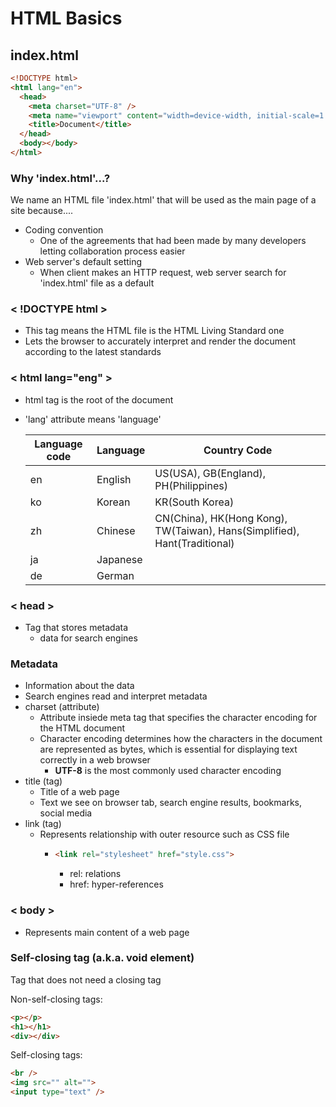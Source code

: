 # HTML Basics

## index.html

```HTML
<!DOCTYPE html>
<html lang="en">
  <head>
    <meta charset="UTF-8" />
    <meta name="viewport" content="width=device-width, initial-scale=1.0" />
    <title>Document</title>
  </head>
  <body></body>
</html>
```

### Why 'index.html'...?

We name an HTML file 'index.html' that will be used as the main page of a site because....

- Coding convention
  - One of the agreements that had been made by many developers letting collaboration process easier
- Web server's default setting
  - When client makes an HTTP request, web server search for 'index.html' file as a default

### < !DOCTYPE html >

- This tag means the HTML file is the HTML Living Standard one
- Lets the browser to accurately interpret and render the document according to the latest standards

### < html lang="eng" >

- html tag is the root of the document
- 'lang' attribute means 'language'

  | Language code | Language | Country Code                                                              |
  | ------------- | -------- | ------------------------------------------------------------------------- |
  | en            | English  | US(USA), GB(England), PH(Philippines)                                     |
  | ko            | Korean   | KR(South Korea)                                                           |
  | zh            | Chinese  | CN(China), HK(Hong Kong), TW(Taiwan), Hans(Simplified), Hant(Traditional) |
  | ja            | Japanese |                                                                           |
  | de            | German   |                                                                           |

### < head >

- Tag that stores metadata
  - data for search engines

### Metadata

- Information about the data
- Search engines read and interpret metadata
- charset (attribute)
  - Attribute insiede meta tag that specifies the character encoding for the HTML document
  - Character encoding determines how the characters in the document are represented as bytes, which is essential for displaying text correctly in a web browser
    - **UTF-8** is the most commonly used character encoding
- title (tag)
  - Title of a web page
  - Text we see on browser tab, search engine results, bookmarks, social media
- link (tag)
  - Represents relationship with outer resource such as CSS file
    - ```HTML
      <link rel="stylesheet" href="style.css">
      ```
      - rel: relations
      - href: hyper-references

### < body >

- Represents main content of a web page

### Self-closing tag (a.k.a. void element)

Tag that does not need a closing tag

Non-self-closing tags:

```HTML
<p></p>
<h1></h1>
<div></div>
```

Self-closing tags:

```HTML
<br />
<img src="" alt="">
<input type="text" />
```
